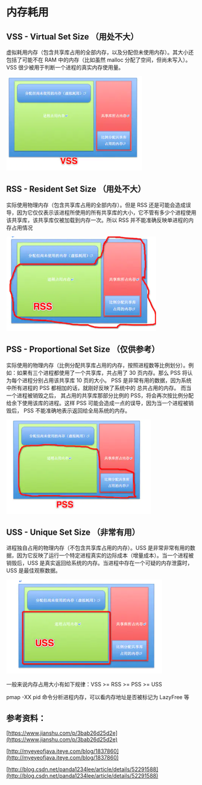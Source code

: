 # 内存耗用

## VSS - Virtual Set Size （用处不大）

虚拟耗用内存（包含共享库占用的全部内存，以及分配但未使用内存）。其大小还包括了可能不在 RAM 中的内存（比如虽然 malloc 分配了空间，但尚未写入）。VSS 很少被用于判断一个进程的真实内存使用量。

![](./../img/vss.png)

## RSS - Resident Set Size （用处不大）

实际使用物理内存（包含共享库占用的全部内存）。但是 RSS 还是可能会造成误导，因为它仅仅表示该进程所使用的所有共享库的大小，它不管有多少个进程使用该共享库，该共享库仅被加载到内存一次。所以 RSS 并不能准确反映单进程的内存占用情况

![](./../img/rss.png)

## PSS - Proportional Set Size （仅供参考）

实际使用的物理内存（比例分配共享库占用的内存，按照进程数等比例划分）。例如：如果有三个进程都使用了一个共享库，共占用了 30 页内存。那么 PSS 将认为每个进程分别占用该共享库 10 页的大小。 PSS 是非常有用的数据，因为系统中所有进程的 PSS 都相加的话，就刚好反映了系统中的 总共占用的内存。 而当一个进程被销毁之后， 其占用的共享库那部分比例的 PSS，将会再次按比例分配给余下使用该库的进程。这样 PSS 可能会造成一点的误导，因为当一个进程被销毁后， PSS 不能准确地表示返回给全局系统的内存。

![](./../img/pss.png)

## USS - Unique Set Size （非常有用）

进程独自占用的物理内存（不包含共享库占用的内存）。USS 是非常非常有用的数据，因为它反映了运行一个特定进程真实的边际成本（增量成本）。当一个进程被销毁后，USS 是真实返回给系统的内存。当进程中存在一个可疑的内存泄露时，USS 是最佳观察数据。

![](./../img/uss.png)

一般来说内存占用大小有如下规律：VSS >= RSS >= PSS >= USS

pmap -XX pid 命令分析进程内存，可以看内存地址是否被标记为 LazyFree 等

## 参考资料：

[https://www.jianshu.com/p/3bab26d25d2e](https://www.jianshu.com/p/3bab26d25d2e)

[http://myeyeofjava.iteye.com/blog/1837860](http://myeyeofjava.iteye.com/blog/1837860)

[http://blog.csdn.net/panda1234lee/article/details/52291588](http://blog.csdn.net/panda1234lee/article/details/52291588)

